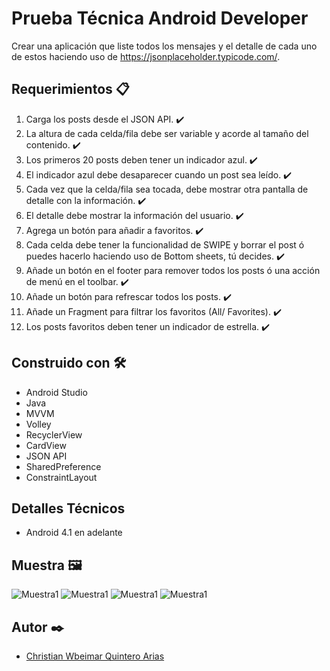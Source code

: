 # Prueba Técnica Android Developer
Crear una aplicación que liste todos los mensajes y el detalle de cada uno de estos haciendo uso de https://jsonplaceholder.typicode.com/.

## Requerimientos 📋
1. Carga los posts desde el JSON API. ✔️
2. La altura de cada celda/fila debe ser variable y acorde al tamaño del contenido. ✔️
3. Los primeros 20 posts deben tener un indicador azul. ✔️
4. El indicador azul debe desaparecer cuando un post sea leído. ✔️
5. Cada vez que la celda/fila sea tocada, debe mostrar otra pantalla de detalle con la información. ✔️
6. El detalle debe mostrar la información del usuario. ✔️
7. Agrega un botón para añadir a favoritos. ✔️
8. Cada celda debe tener la funcionalidad de SWIPE y borrar el post ó puedes hacerlo haciendo uso de Bottom sheets, tú decides. ✔️
9. Añade un botón en el footer para remover todos los posts ó una acción de menú en el toolbar. ✔️
10. Añade un botón para refrescar todos los posts. ✔️
11. Añade un Fragment para filtrar los favoritos (All/ Favorites). ✔️
12. Los posts favoritos deben tener un indicador de estrella. ✔️

## Construido con 🛠️
- Android Studio
- Java
- MVVM
- Volley
- RecyclerView
- CardView
- JSON API
- SharedPreference
- ConstraintLayout

## Detalles Técnicos
- Android 4.1 en adelante

## Muestra 🖼️
![Muestra1](/images/Screenshot_20201220-130857.jpg)
![Muestra1](/images/Screenshot_20201220-130903.jpg)
![Muestra1](/images/Screenshot_20201220-130907.jpg)
![Muestra1](/images/Screenshot_20201220-130931.jpg)

## Autor ✒️
- [Christian Wbeimar Quintero Arias](https://fullstackcq.web.app/)
